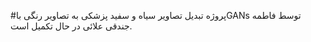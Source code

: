 #پروژه
تبدیل تصاویر سیاه و سفید پزشکی به تصاویر رنگی باGANs توسط فاطمه جندقی علائی در حال تکمیل است.
